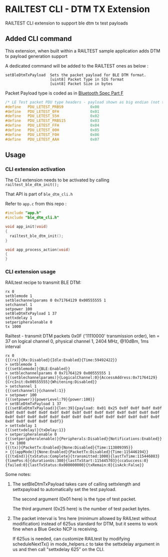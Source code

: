 # RAILTEST CLI - DTM TX Extension

RAILTEST CLI extension to support ble dtm tx test payloads

## Added CLI command

This extension, when built within a RAILTEST sample application adds DTM tx payload generation support

A dedicated command will be added to the RAILTEST ones as below :

```shell
setBleDtmTxPayload  Sets the packet payload for BLE DTM format.
                    [uint8] Packet Type in SIG format
                    [uint8] Packet Size in bytes
```

Packet Payload type is coded as in [Bluetooth Spec Part F](https://www.bluetooth.com/wp-content/uploads/Files/Specification/HTML/Core-54/out/en/low-energy-controller/direct-test-mode.html#UUID-a632201a-948b-4e33-be89-53c09429dcbe)

```c
/* LE Test packet PDU type headers - payload shown as big endian (not transmission order) */
#define   PDU_LETEST_PRBS9            0x00
#define   PDU_LETEST_0FH              0x01
#define   PDU_LETEST_55H              0x02
#define   PDU_LETEST_PRBS15           0x03
#define   PDU_LETEST_FFH              0x04
#define   PDU_LETEST_00H              0x05
#define   PDU_LETEST_F0H              0x06
#define   PDU_LETEST_AAH              0x07
```

## Usage

### CLI extension activation

The CLI extension needs to be activated by calling `railtest_ble_dtm_init();`

That API is part of `ble_dtm_cli.h`

Refer to `app.c` from this repo : 

```c
#include "app.h"
#include "ble_dtm_cli.h"

void app_init(void)
{
  railtest_ble_dtm_init();
}

void app_process_action(void)
{
}

```

### CLI extension usage

RAILtest recipe to transmit BLE DTM:

```shell
rx 0
setblemode 1
setblechannelparams 0 0x71764129 0x00555555 1
setchannel 1
setpower 100
setBleDtmTxPayload 1 37
settxdelay 1
setperipheralenable 0
tx 1000
```

Railtest - transmit DTM packets 0x0F ('11110000' transmission order), len = 37 on logical channel 0, physical channel 1, 2404 MHz, @10dBm, 1ms interval

```shell
rx 0
{{(rx)}{Rx:Disabled}{Idle:Enabled}{Time:59492422}}
> setblemode 1
{{(setblemode)}{BLE:Enabled}}
> setblechannelparams 0 0x71764129 0x00555555 1
{{(setblechannelparams)}{LogicalChannel:0}{AccessAddress:0x71764129}{CrcInit:0x00555555}{Whitening:Disabled}}
> setchannel 1
{{(setchannel)}{channel:1}}
> setpower 100
{{(setpower)}{powerLevel:79}{power:100}}
> setBleDtmTxPayload 1 37
{{(setBleDtmTxPayload)}{len:39}{payload: 0x01 0x25 0x0f 0x0f 0x0f 0x0f 0x0f 0x0f 0x0f 0x0f 0x0f 0x0f 0x0f 0x0f 0x0f 0x0f 0x0f 0x0f 0x0f 0x0f 0x0f 0x0f 0x0f 0x0f 0x0f 0x0f 0x0f 0x0f 0x0f 0x0f 0x0f 0x0f 0x0f 0x0f 0x0f 0x0f 0x0f 0x0f 0x0f}}
> settxdelay 1
{{(settxdelay)}{txDelay:1}}
> setperipheralenable 0
{{(setperipheralenable)}{Peripherals:Disabled}{Notifications:Enabled}}
> tx 1000
{{(tx)}{PacketTx:Enabled}{None:Disabled}{Time:113809395}}
> {{(appMode)}{None:Enabled}{PacketTx:Disabled}{Time:115446194}}
{{(txEnd)}{txStatus:Complete}{transmitted:1000}{lastTxTime:115446083}{timePos:6}{durationUs:380}{lastTxStart:115445703}{ccaSuccess:0}{failed:0}{lastTxStatus:0x000000000}{txRemain:0}{isAck:False}}
```

Some notes:

1. The setBleDtmTxPayload takes care of calling settxlength and settxpayload to automatically set the test payload.

    The second argument (0x01 here) is the type of test packet.

    The third argument (0x25 here) is the number of test packet bytes.

2. The packet interval is 1ms here (minimum allowed by RAILtest without modification) instead of 625us standard for DTM, but it seems to work fine when a Blue Gecko NCP is receiving.

    If 625us is needed, can customize RAILtest by modifying scheduleNextTx() in mode_helpers.c to take the settxdelay argument in us and then call "settxdelay 625” on the CLI.
